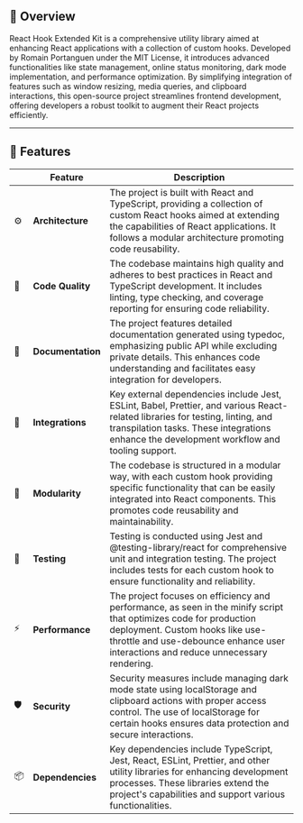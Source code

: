 ## 📍 Overview

React Hook Extended Kit is a comprehensive utility library aimed at enhancing React applications with a collection of custom hooks. Developed by Romain Portanguen under the MIT License, it introduces advanced functionalities like state management, online status monitoring, dark mode implementation, and performance optimization. By simplifying integration of features such as window resizing, media queries, and clipboard interactions, this open-source project streamlines frontend development, offering developers a robust toolkit to augment their React projects efficiently.

---

## 🧩 Features

|     | Feature           | Description                                                                                                                                                                                                                                |
|-----|-------------------|--------------------------------------------------------------------------------------------------------------------------------------------------------------------------------------------------------------------------------------------|
| ⚙️  | **Architecture**  | The project is built with React and TypeScript, providing a collection of custom React hooks aimed at extending the capabilities of React applications. It follows a modular architecture promoting code reusability.                      |
| 🔩  | **Code Quality**  | The codebase maintains high quality and adheres to best practices in React and TypeScript development. It includes linting, type checking, and coverage reporting for ensuring code reliability.                                           |
| 📄  | **Documentation** | The project features detailed documentation generated using typedoc, emphasizing public API while excluding private details. This enhances code understanding and facilitates easy integration for developers.                             |
| 🔌  | **Integrations**  | Key external dependencies include Jest, ESLint, Babel, Prettier, and various React-related libraries for testing, linting, and transpilation tasks. These integrations enhance the development workflow and tooling support.               |
| 🧩  | **Modularity**    | The codebase is structured in a modular way, with each custom hook providing specific functionality that can be easily integrated into React components. This promotes code reusability and maintainability.                               |
| 🧪  | **Testing**       | Testing is conducted using Jest and @testing-library/react for comprehensive unit and integration testing. The project includes tests for each custom hook to ensure functionality and reliability.                                        |
| ⚡️  | **Performance**   | The project focuses on efficiency and performance, as seen in the minify script that optimizes code for production deployment. Custom hooks like use-throttle and use-debounce enhance user interactions and reduce unnecessary rendering. |
| 🛡️ | **Security**      | Security measures include managing dark mode state using localStorage and clipboard actions with proper access control. The use of localStorage for certain hooks ensures data protection and secure interactions.                         |
| 📦  | **Dependencies**  | Key dependencies include TypeScript, Jest, React, ESLint, Prettier, and other utility libraries for enhancing development processes. These libraries extend the project's capabilities and support various functionalities.                |
